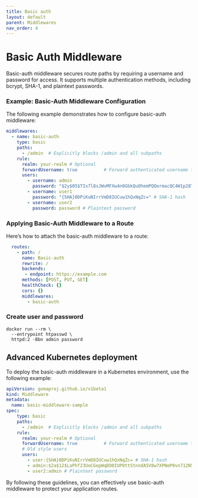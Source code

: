 ```yaml
---
title: Basic auth
layout: default
parent: Middlewares
nav_order: 4
---
```



# Basic Auth Middleware

Basic-auth middleware secures route paths by requiring a username and password for access.
It supports multiple authentication methods, including bcrypt, SHA-1, and plaintext passwords.

### Example: Basic-Auth Middleware Configuration
The following example demonstrates how to configure basic-auth middleware:

```yaml
middlewares:
  - name: basic-auth
    type: basic
    paths:
      - /admin  # Explicitly blocks /admin and all subpaths
    rule:
      realm: your-realm # Optional
      forwardUsername: true          # Forward authenticated username to backend
      users:
        - username: admin
          password: "$2y$05$TIx7l8sJWvMFXw4n0GbkQuOhemPQOormacQC4W1p28TOVzJtx.XpO" # bcrypt hash
        - username: user1
          password: "{SHA}0DPiKuNIrrVmD8IUCuw1hQxNqZc=" # SHA-1 hash       
        - username: user2
          password: password # Plaintext password
```



### Applying Basic-Auth Middleware to a Route
Here’s how to attach the basic-auth middleware to a route:

```yaml
  routes:
    - path: /
      name: Basic-auth
      rewrite: /
      backends:
       - endpoint: https://example.com
      methods: [POST, PUT, GET]
      healthCheck: {}
      cors: {}
      middlewares:
        - basic-auth
```

### Create user and password

```shell
docker run --rm \
  --entrypoint htpasswd \
  httpd:2 -Bbn admin password
```

## Advanced Kubernetes deployment

To deploy the basic-auth middleware in a Kubernetes environment, use the following example:

```yaml
apiVersion: gomaproj.github.io/v1beta1
kind: Middleware
metadata:
  name: basic-middleware-sample
spec:
    type: basic
    paths:
      - /admin  # Explicitly blocks /admin and all subpaths
    rule:
      realm: your-realm # Optional
      forwardUsername: true          # Forward authenticated username to backend
      # Old style users
      users:
        - user:{SHA}0DPiKuNIrrVmD8IUCuw1hQxNqZc= # SHA-1 hash
        - admin:$2a$12$LaPhf23UoCGepWqDO0IUPOttStnndA5V8w7XPNeP0vn712N5Uyali # bcrypt hash
        - user2:admin # Plaintext password
```

By following these guidelines, you can effectively use basic-auth middleware to protect your application routes.